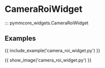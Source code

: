 # CameraRoiWidget

::: pymmcore_widgets.CameraRoiWidget

## Examples

{{ include_example('camera_roi_widget.py') }}

{{ show_image('camera_roi_widget.py') }}
